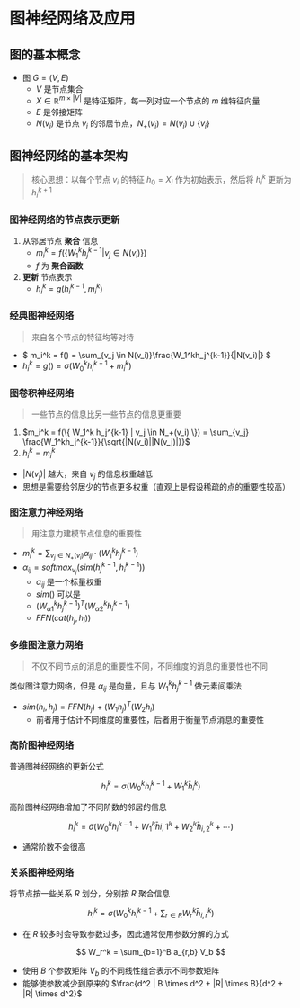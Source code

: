 # 图神经网络及应用

## 图的基本概念

- 图 $G = (V, E)$
  - $V$ 是节点集合
  - $X \in \mathbb{R}^{m\times|V|}$ 是特征矩阵，每一列对应一个节点的 $m$ 维特征向量
  - $E$ 是邻接矩阵
  - $N(v_i)$ 是节点 $v_i$ 的邻居节点，$N_+(v_i) = N(v_i) \cup \{ v_i \}$

## 图神经网络的基本架构

> 核心思想：以每个节点 $v_i$ 的特征 $h_0 = X_i$ 作为初始表示，然后将 $h_i^k$ 更新为 $h_i^{k+1}$

### 图神经网络的节点表示更新

1. 从邻居节点 **聚合** 信息
   - $m_i^k = f(\{W^k_1h_j^{k-1} | v_j \in N(v_i)\})$
   - $f$ 为 **聚合函数**
2. **更新** 节点表示
   - $h_i^k = g(h_i^{k-1}, m_i^k)$

### 经典图神经网络

> 来自各个节点的特征均等对待

- $ m_i^k = f() = \sum_{v_j \in N(v_i)}\frac{W_1^kh_j^{k-1}}{|N(v_i)|} $
- $h_i^k = g() = \sigma(W_0^kh_i^{k-1} + m_i^k)$

### 图卷积神经网络

> 一些节点的信息比另一些节点的信息更重要

1. $m_i^k = f(\{ W_1^k h_j^{k-1} | v_j \in N_+(v_i) \}) = \sum_{v_j} \frac{W_1^kh_j^{k-1}}{\sqrt{|N(v_i)||N(v_j)|}}$
2. $h_i^k = m_i^k$

- $|N(v_j)|$ 越大，来自 $v_j$ 的信息权重越低
- 思想是需要给邻居少的节点更多权重（直观上是假设稀疏的点的重要性较高）

### 图注意力神经网络

> 用注意力建模节点信息的重要性

- $m_i^k = \sum_{v_j \in N_+(v_i)} \alpha_{ij} \cdot (W_1^k h_j^{k-1})$
- $\alpha_{ij} = softmax_{v_j}(sim(h_j^{k-1}, h_i^{k-1}))$
  - $\alpha_{ij}$ 是一个标量权重
  - $sim()$ 可以是
  - $(W_{\alpha 1}^kh_{j}^{k-1})^T (W_{\alpha 2}^kh_i^{k-1})$
  - $FFN(cat(h_j, h_i))$

### 多维图注意力网络

> 不仅不同节点的消息的重要性不同，不同维度的消息的重要性也不同

类似图注意力网络，但是 $\alpha_{ij}$ 是向量，且与 $W_1^k h_j^{k-1}$ 做元素间乘法

- $sim(h_i, h_j) = FFN(h_j) + (W_1 h_j)^T(W_2 h_i)$
  - 前者用于估计不同维度的重要性，后者用于衡量节点消息的重要性

### 高阶图神经网络

普通图神经网络的更新公式

$$ h_i^k = \sigma(W_0^k h_i^{k-1} + W_1^k \bar{h}_i^k) $$

高阶图神经网络增加了不同阶数的邻居的信息

$$ h_i^k = \sigma(W_0^k h_i^{k-1} + W_1^k \bar{h}{i,1}^k + W_2^k \bar{h}_{i,2}^k + \cdots) $$

- 通常阶数不会很高

### 关系图神经网络

将节点按一些关系 $R$ 划分，分别按 $R$ 聚合信息

$$ h_i^k = \sigma( W_0^k h_i^{k-1} + \sum_{r \in R} W_r^k \bar{h}_{i,r}^k ) $$

- 在 $R$ 较多时会导致参数过多，因此通常使用参数分解的方式

$$ W_r^k = \sum_{b=1}^B a_{r,b} V_b $$

- 使用 $B$ 个参数矩阵 $V_b$ 的不同线性组合表示不同参数矩阵
- 能够使参数减少到原来的 $\frac{d^2 | B \times d^2 + |R| \times B}{d^2 + |R| \times d^2}$
